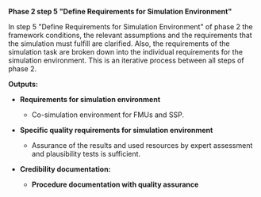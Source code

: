**Phase 2 step 5 "Define Requirements for Simulation Environment"**

In step 5 "Define Requirements for Simulation Environment" of phase 2 the framework conditions, the relevant assumptions and the requirements that the simulation must fulfill are clarified. Also, the requirements of the simulation task are broken down into the individual requirements for the simulation environment. This is an iterative process between all steps of phase 2.

**Outputs:**
- **Requirements for simulation environment**
  - Co-simulation environment for FMUs and SSP.

- **Specific quality requirements for simulation environment**
  - Assurance of the results and used resources by expert assessment and plausibility tests is sufficient.

- **Credibility documentation:**
  - **Procedure documentation with quality assurance**
